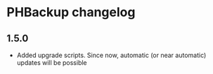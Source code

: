 # PHBackup changelog

## 1.5.0

* Added upgrade scripts. Since now, automatic (or near automatic) updates will be possible

